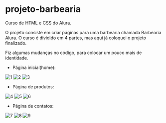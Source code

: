 # projeto-barbearia

Curso de HTML e CSS do Alura.

O projeto consiste em criar páginas para uma barbearia chamada Barbearia Alura. O curso é dividido em 4 partes, mas aqui já coloquei o projeto finalizado.

Fiz algumas mudanças no código, para colocar um pouco mais de identidade.

* Página inicial(home):

![1](https://user-images.githubusercontent.com/84884596/154062429-644f67f1-16d9-4a8e-9bdb-887062564335.png)
![2](https://user-images.githubusercontent.com/84884596/154062440-7ab6e526-46db-4ade-9fee-111729addddc.png)
![3](https://user-images.githubusercontent.com/84884596/154062449-aeb0c8ca-730e-46de-83e6-c9393aaa557c.png)

* Página de produtos:

![4](https://user-images.githubusercontent.com/84884596/154062513-3bac2cbc-991c-475e-adef-9a3168c49bd9.png)
![5](https://user-images.githubusercontent.com/84884596/154062517-153d1e42-e198-4171-9b7a-2c3e46f5fe55.png)
![6](https://user-images.githubusercontent.com/84884596/154062522-b8551df1-fa5e-448c-bdc7-2354d5b74e9d.png)


* Página de contatos:

![7](https://user-images.githubusercontent.com/84884596/154062561-f5874abe-1a95-4543-b35d-d9a2ab8e9445.png)
![8](https://user-images.githubusercontent.com/84884596/154062568-0031a120-c73a-48b5-acae-5bb339a723ec.png)
![9](https://user-images.githubusercontent.com/84884596/154062572-458de653-f8f8-48b0-82a7-25a6750d5d7a.png)
